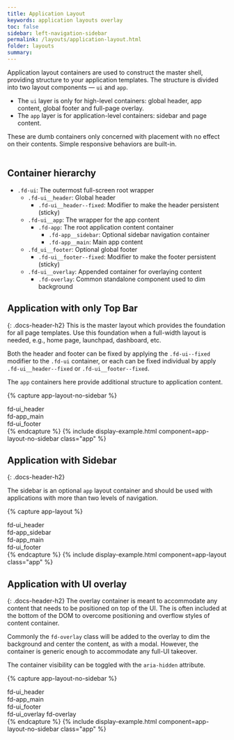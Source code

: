 ```yaml
---
title: Application Layout
keywords: application layouts overlay
toc: false
sidebar: left-navigation-sidebar
permalink: /layouts/application-layout.html
folder: layouts
summary:
---
```


Application layout containers are used to construct the master shell, providing structure to your application templates. The structure is divided into two layout components — `ui` and `app`.

- The `ui` layer is only for high-level containers: global header, app content, global footer and full-page overlay.
- The `app` layer is for application-level containers: sidebar and page content.

These are dumb containers only concerned with placement with no effect on their contents. Simple responsive behaviors are built-in.
<br><br>

## Container hierarchy

* `.fd-ui`: The outermost full-screen root wrapper
    * `.fd-ui__header`: Global header
        * `.fd-ui__header--fixed`: Modifier to make the header persistent (sticky)
    * `.fd-ui__app`: The wrapper for the app content
        * `.fd-app`: The root application content container
            * `.fd-app__sidebar`: Optional sidebar navigation container
            * `.fd-app__main`: Main app content
    * `.fd_ui__footer`: Optional global footer
        * `.fd-ui__footer--fixed`: Modifier to make the footer persistent (sticky)
    * `.fd-ui__overlay`: Appended container for overlaying content
        * `.fd-overlay`: Common standalone component used to dim background

## Application with only Top Bar
{: .docs-header-h2}
This is the master layout which provides the foundation for all page templates. Use this foundation when a full-width layout is needed, e.g., home page, launchpad, dashboard, etc.

Both the header and footer can be fixed by applying the `.fd-ui--fixed` modifier to the `.fd-ui` container, or each can be fixed individual by apply `.fd-ui__header--fixed` or `.fd-ui__footer--fixed`.

The `app` containers here provide additional structure to application content.

{% capture app-layout-no-sidebar %}
<div class="fd-ui fd-ui--fundamental">
    <div class="fd-ui__header">
        fd-ui_header
    </div>
    <div class="fd-ui__app">
        <div class="fd-app">
            <main class="fd-app__main">
                fd-app_main
            </main>
        </div>
    </div>
    <div class="fd-ui__footer">
        fd-ui_footer
    </div>
</div>
{% endcapture %}
{% include display-example.html component=app-layout-no-sidebar class="app" %}


## Application with Sidebar
{: .docs-header-h2}

The sidebar is an optional `app` layout container and should be used with applications with more than two levels of navigation.

{% capture app-layout %}
<div class="fd-ui fd-ui--fundamental">
    <div class="fd-ui__header">
        fd-ui_header
    </div>
    <div class="fd-ui__app">
        <div class="fd-app">
            <div class="fd-app__sidebar">
                fd-app_sidebar
            </div>
            <main class="fd-app__main">
                fd-app_main
            </main>
        </div>
    </div>
    <div class="fd-ui__footer">
        fd-ui_footer
    </div>
</div>
{% endcapture %}
{% include display-example.html component=app-layout class="app" %}


## Application with UI overlay
{: .docs-header-h2}
The overlay container is meant to accommodate any content that needs to be positioned on top of the UI. The is often included at the bottom of the DOM to overcome positioning and overflow styles of content container.

Commonly the `fd-overlay` class will be added to the overlay to dim the background and center the content, as with a modal. However, the container is generic enough to accommodate any full-UI takeover.

The container visibility can be toggled with the `aria-hidden` attribute.

{% capture app-layout-no-sidebar %}
<div class="fd-ui fd-ui--fundamental">
    <div class="fd-ui__header">
        fd-ui_header
    </div>
    <div class="fd-ui__app">
        <div class="fd-app">
            <main class="fd-app__main">
                fd-app_main
            </main>
        </div>
    </div>
    <div class="fd-ui__footer">
        fd-ui_footer
    </div>
    <div class="fd-ui__overlay fd-overlay" aria-hidden="false">
        fd-ui_overlay fd-overlay
    </div>
</div>
{% endcapture %}
{% include display-example.html component=app-layout-no-sidebar class="app" %}
